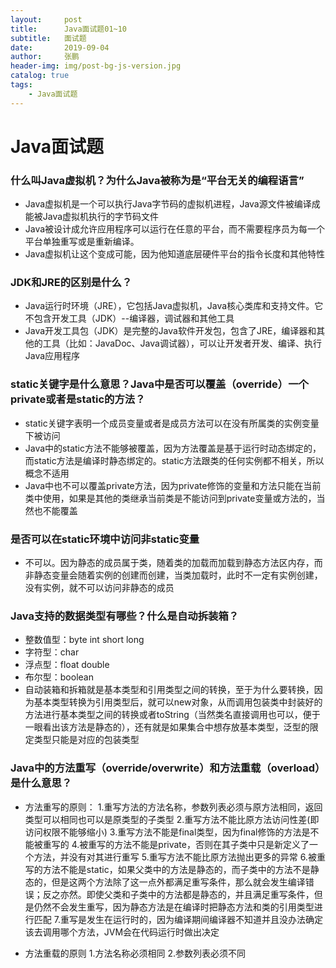 ```yaml
---
layout:     post 
title:      Java面试题01~10
subtitle:   面试题
date:       2019-09-04
author:     张鹏
header-img: img/post-bg-js-version.jpg
catalog: true   
tags:                         
    - Java面试题
---
```


# Java面试题

### 什么叫Java虚拟机？为什么Java被称为是“平台无关的编程语言”

- Java虚拟机是一个可以执行Java字节码的虚拟机进程，Java源文件被编译成能被Java虚拟机执行的字节码文件
- Java被设计成允许应用程序可以运行在任意的平台，而不需要程序员为每一个平台单独重写或是重新编译。
- Java虚拟机让这个变成可能，因为他知道底层硬件平台的指令长度和其他特性

### JDK和JRE的区别是什么？

- Java运行时环境（JRE），它包括Java虚拟机，Java核心类库和支持文件。它不包含开发工具（JDK）--编译器，调试器和其他工具
- Java开发工具包（JDK）是完整的Java软件开发包，包含了JRE，编译器和其他的工具（比如：JavaDoc、Java调试器），可以让开发者开发、编译、执行Java应用程序

### static关键字是什么意思？Java中是否可以覆盖（override）一个private或者是static的方法？

- static关键字表明一个成员变量或者是成员方法可以在没有所属类的实例变量下被访问
- Java中的static方法不能够被覆盖，因为方法覆盖是基于运行时动态绑定的，而static方法是编译时静态绑定的。static方法跟类的任何实例都不相关，所以概念不适用
- Java中也不可以覆盖private方法，因为private修饰的变量和方法只能在当前类中使用，如果是其他的类继承当前类是不能访问到private变量或方法的，当然也不能覆盖

### 是否可以在static环境中访问非static变量

- 不可以。因为静态的成员属于类，随着类的加载而加载到静态方法区内存，而非静态变量会随着实例的创建而创建，当类加载时，此时不一定有实例创建，没有实例，就不可以访问非静态的成员

### Java支持的数据类型有哪些？什么是自动拆装箱？

- 整数值型：byte int short long
- 字符型：char
- 浮点型：float double
- 布尔型：boolean
- 自动装箱和拆箱就是基本类型和引用类型之间的转换，至于为什么要转换，因为基本类型转换为引用类型后，就可以new对象，从而调用包装类中封装好的方法进行基本类型之间的转换或者toString（当然类名直接调用也可以，便于一眼看出该方法是静态的），还有就是如果集合中想存放基本类型，泛型的限定类型只能是对应的包装类型

### Java中的方法重写（override/overwrite）和方法重载（overload）是什么意思？

- 方法重写的原则：
   1.重写方法的方法名称，参数列表必须与原方法相同，返回类型可以相同也可以是原类型的子类型
   2.重写方法不能比原方法访问性差(即访问权限不能够缩小)
   3.重写方法不能是final类型，因为final修饰的方法是不能被重写的
   4.被重写的方法不能是private，否则在其子类中只是新定义了一个方法，并没有对其进行重写
   5.重写方法不能比原方法抛出更多的异常
   6.被重写的方法不能是static，如果父类中的方法是静态的，而子类中的方法不是静态的，但是这两个方法除了这一点外都满足重写条件，那么就会发生编译错误；反之亦然。即使父类和子类中的方法都是静态的，并且满足重写条件，但是仍然不会发生重写，因为静态方法是在编译时把静态方法和类的引用类型进行匹配
   7.重写是发生在运行时的，因为编译期间编译器不知道并且没办法确定该去调用哪个方法，JVM会在代码运行时做出决定

- 方法重载的原则
   1.方法名称必须相同
   2.参数列表必须不同

